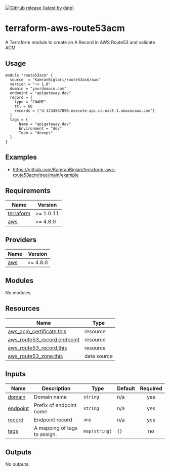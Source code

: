 [![GitHub release (latest by date)](https://img.shields.io/github/v/release/KamranBiglari/terraform-aws-route53acm)](https://github.com/KamranBiglari/terraform-aws-route53acm/releases/latest)

# terraform-aws-route53acm
A Terraform module to create an A Record in AWS Route53 and validate ACM

## Usage
```
module "route53acm" {
  source  = "KamranBiglari/route53acm/aws"
  version = "~> 1.0"
  domain = "yourdomain.com"
  endpoint = "apigateway.dev"
  record = {
    type = "CNAME"
    ttl = 60
    records = ["d-1234567890.execute-api.us-east-1.amazonaws.com"]
  }
  tags = {
      Name = "apigateway.dev"
      Environment = "dev"
      Team = "devops"
  }
}
```

## Examples
- https://github.com/KamranBiglari/terraform-aws-route53acm/tree/main/example
<!-- BEGIN_TF_DOCS -->
## Requirements

| Name | Version |
|------|---------|
| <a name="requirement_terraform"></a> [terraform](#requirement\_terraform) | >= 1.0.11 |
| <a name="requirement_aws"></a> [aws](#requirement\_aws) | >= 4.8.0 |

## Providers

| Name | Version |
|------|---------|
| <a name="provider_aws"></a> [aws](#provider\_aws) | >= 4.8.0 |

## Modules

No modules.

## Resources

| Name | Type |
|------|------|
| [aws_acm_certificate.this](https://registry.terraform.io/providers/hashicorp/aws/latest/docs/resources/acm_certificate) | resource |
| [aws_route53_record.endpoint](https://registry.terraform.io/providers/hashicorp/aws/latest/docs/resources/route53_record) | resource |
| [aws_route53_record.this](https://registry.terraform.io/providers/hashicorp/aws/latest/docs/resources/route53_record) | resource |
| [aws_route53_zone.this](https://registry.terraform.io/providers/hashicorp/aws/latest/docs/data-sources/route53_zone) | data source |

## Inputs

| Name | Description | Type | Default | Required |
|------|-------------|------|---------|:--------:|
| <a name="input_domain"></a> [domain](#input\_domain) | Domain name | `string` | n/a | yes |
| <a name="input_endpoint"></a> [endpoint](#input\_endpoint) | Prefix of endpoint name | `string` | n/a | yes |
| <a name="input_record"></a> [record](#input\_record) | Endpoint record | `any` | n/a | yes |
| <a name="input_tags"></a> [tags](#input\_tags) | A mapping of tags to assign. | `map(string)` | `{}` | no |

## Outputs

No outputs.
<!-- END_TF_DOCS -->